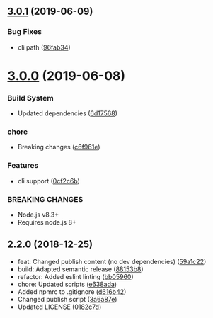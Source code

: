 ## [3.0.1](https://github.com/unlight/changed/compare/v3.0.0...v3.0.1) (2019-06-09)


### Bug Fixes

* cli path ([96fab34](https://github.com/unlight/changed/commit/96fab34))

# [3.0.0](https://github.com/unlight/changed/compare/v2.2.0...v3.0.0) (2019-06-08)


### Build System

* Updated dependencies ([6d17568](https://github.com/unlight/changed/commit/6d17568))


### chore

* Breaking changes ([c6f961e](https://github.com/unlight/changed/commit/c6f961e))


### Features

* cli support ([0cf2c6b](https://github.com/unlight/changed/commit/0cf2c6b))


### BREAKING CHANGES

* Node.js v8.3+
* Requires node.js 8+

## 2.2.0 (2018-12-25)

* feat: Changed publish content (no dev dependencies) ([59a1c22](https://github.com/unlight/changed/commit/59a1c22))
* build: Adapted semantic release ([88153b8](https://github.com/unlight/changed/commit/88153b8))
* refactor: Added eslint linting ([bb05960](https://github.com/unlight/changed/commit/bb05960))
* chore: Updated scripts ([e638ada](https://github.com/unlight/changed/commit/e638ada))
* Added npmrc to .gitignore ([d616b42](https://github.com/unlight/changed/commit/d616b42))
* Changed publish script ([3a6a87e](https://github.com/unlight/changed/commit/3a6a87e))
* Updated LICENSE ([0182c7d](https://github.com/unlight/changed/commit/0182c7d))
